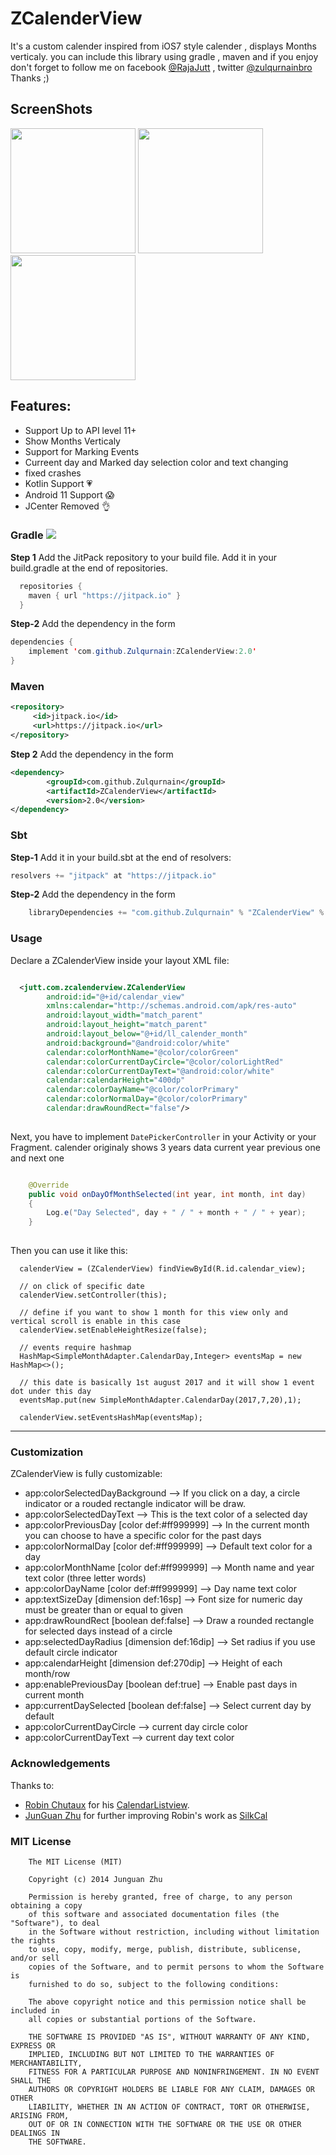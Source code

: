 # ZCalenderView

It's a custom calender inspired from iOS7 style calender , displays Months verticaly. you can include this library using gradle , maven and if you enjoy don't forget to follow me on facebook [@RajaJutt](https://www.facebook.com/Raja.jutt "joine on facebook") , twitter [@zulqurnainbro](https://twitter.com/zulqurnainbro "twitter") Thanks ;)

## ScreenShots

<img src="https://github.com/Zulqurnain/ZCalenderView/raw/master/screenshots/1.png" width="200"> <img src="https://github.com/Zulqurnain/ZCalenderView/raw/master/screenshots/2.png" width="200"> <img src="https://github.com/Zulqurnain/ZCalenderView/raw/master/screenshots/3.png" width="200">


## Features:
- Support Up to API level 11+
- Show Months Verticaly 
- Support for Marking Events 
- Curreent day and Marked day selection color and text changing
- fixed crashes
- Kotlin Support :heartpulse:
- Android 11 Support :scream:
- JCenter Removed :ok_hand:

### Gradle [![](https://jitpack.io/v/Zulqurnain/ZCalenderView.svg)](https://jitpack.io/#Zulqurnain/ZCalenderView)

**Step 1** Add the JitPack repository to your build file. Add it in your build.gradle at the end of repositories.

```java
  repositories {
    maven { url "https://jitpack.io" }
  }
```

**Step-2** Add the dependency in the form

```java
dependencies {
    implement 'com.github.Zulqurnain:ZCalenderView:2.0'
}
```
### Maven
```xml
<repository>
     <id>jitpack.io</id>
     <url>https://jitpack.io</url>
</repository>
```
**Step 2** Add the dependency in the form
```xml
<dependency>
	    <groupId>com.github.Zulqurnain</groupId>
	    <artifactId>ZCalenderView</artifactId>
	    <version>2.0</version>
</dependency>
```
### Sbt
**Step-1** Add it in your build.sbt at the end of resolvers:
```java
resolvers += "jitpack" at "https://jitpack.io"
```
**Step-2** Add the dependency in the form
```java
	libraryDependencies += "com.github.Zulqurnain" % "ZCalenderView" % "2.0"
```

### Usage
 
Declare a ZCalenderView inside your layout XML file:
 
``` xml

  <jutt.com.zcalenderview.ZCalenderView
        android:id="@+id/calendar_view"
        xmlns:calendar="http://schemas.android.com/apk/res-auto"
        android:layout_width="match_parent"
        android:layout_height="match_parent"
        android:layout_below="@+id/ll_calender_month"
        android:background="@android:color/white"
        calendar:colorMonthName="@color/colorGreen"
        calendar:colorCurrentDayCircle="@color/colorLightRed"
        calendar:colorCurrentDayText="@android:color/white"
        calendar:calendarHeight="400dp"
        calendar:colorDayName="@color/colorPrimary"
        calendar:colorNormalDay="@color/colorPrimary"
        calendar:drawRoundRect="false"/>
         
```

Next, you have to implement `DatePickerController` in your Activity or your Fragment. calender originaly shows 3 years data current year previous one and next one

``` java

    @Override
    public void onDayOfMonthSelected(int year, int month, int day)
    {
        Log.e("Day Selected", day + " / " + month + " / " + year);
    }
    
```

Then you can use it like this:

```
  calenderView = (ZCalenderView) findViewById(R.id.calendar_view);

  // on click of specific date
  calenderView.setController(this);

  // define if you want to show 1 month for this view only and vertical scroll is enable in this case
  calenderView.setEnableHeightResize(false);

  // events require hashmap
  HashMap<SimpleMonthAdapter.CalendarDay,Integer> eventsMap = new HashMap<>();

  // this date is basically 1st august 2017 and it will show 1 event dot under this day
  eventsMap.put(new SimpleMonthAdapter.CalendarDay(2017,7,20),1);

  calenderView.setEventsHashMap(eventsMap);

```

---

### Customization

ZCalenderView is fully customizable:

* app:colorSelectedDayBackground  --> If you click on a day, a circle indicator or a rouded rectangle indicator will be draw.
* app:colorSelectedDayText  --> This is the text color of a selected day
* app:colorPreviousDay [color def:#ff999999] --> In the current month you can choose to have a specific color for the past days
* app:colorNormalDay [color def:#ff999999] --> Default text color for a day
* app:colorMonthName [color def:#ff999999] --> Month name and year text color (three letter words)
* app:colorDayName [color def:#ff999999] --> Day name text color
* app:textSizeDay [dimension def:16sp] --> Font size for numeric day must be greater than or equal to given
* app:drawRoundRect [boolean def:false] --> Draw a rounded rectangle for selected days instead of a circle
* app:selectedDayRadius [dimension def:16dip] --> Set radius if you use default circle indicator
* app:calendarHeight [dimension def:270dip] --> Height of each month/row
* app:enablePreviousDay [boolean def:true] --> Enable past days in current month
* app:currentDaySelected [boolean def:false] --> Select current day by default
* app:colorCurrentDayCircle --> current day circle color
* app:colorCurrentDayText --> current day text color

### Acknowledgements

Thanks to:
- [Robin Chutaux](https://github.com/traex) for his [CalendarListview](https://github.com/traex/CalendarListview).
- [JunGuan Zhu](https://github.com/NLMartian) for further improving Robin's work as [SilkCal](https://github.com/NLMartian/SilkCal)

### MIT License

```
    The MIT License (MIT)
    
    Copyright (c) 2014 Junguan Zhu
    
    Permission is hereby granted, free of charge, to any person obtaining a copy
    of this software and associated documentation files (the "Software"), to deal
    in the Software without restriction, including without limitation the rights
    to use, copy, modify, merge, publish, distribute, sublicense, and/or sell
    copies of the Software, and to permit persons to whom the Software is
    furnished to do so, subject to the following conditions:
    
    The above copyright notice and this permission notice shall be included in
    all copies or substantial portions of the Software.
    
    THE SOFTWARE IS PROVIDED "AS IS", WITHOUT WARRANTY OF ANY KIND, EXPRESS OR
    IMPLIED, INCLUDING BUT NOT LIMITED TO THE WARRANTIES OF MERCHANTABILITY,
    FITNESS FOR A PARTICULAR PURPOSE AND NONINFRINGEMENT. IN NO EVENT SHALL THE
    AUTHORS OR COPYRIGHT HOLDERS BE LIABLE FOR ANY CLAIM, DAMAGES OR OTHER
    LIABILITY, WHETHER IN AN ACTION OF CONTRACT, TORT OR OTHERWISE, ARISING FROM,
    OUT OF OR IN CONNECTION WITH THE SOFTWARE OR THE USE OR OTHER DEALINGS IN
    THE SOFTWARE.
```
